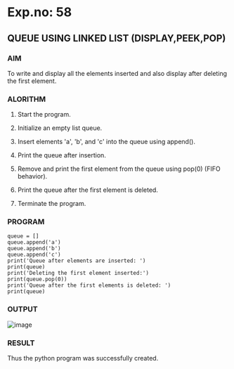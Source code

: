 # Exp.no: 58
## QUEUE USING LINKED LIST (DISPLAY,PEEK,POP)

### AIM

To write and display all the elements inserted and also display after deleting the first element. 

### ALORITHM 

1. Start the program.

2. Initialize an empty list queue.

3. Insert elements 'a', 'b', and 'c' into the queue using append().

4. Print the queue after insertion.

5. Remove and print the first element from the queue using pop(0) (FIFO behavior).

6. Print the queue after the first element is deleted.

7. Terminate the program.

### PROGRAM

```
queue = []
queue.append('a')
queue.append('b')
queue.append('c')
print('Queue after elements are inserted: ')
print(queue)
print('Deleting the first element inserted:')
print(queue.pop(0))
print('Queue after the first elements is deleted: ')
print(queue)
```

### OUTPUT

![image](https://github.com/user-attachments/assets/aaa95a54-4e9b-420f-b021-7105cb3a233c)

### RESULT

Thus the python program was successfully created.
